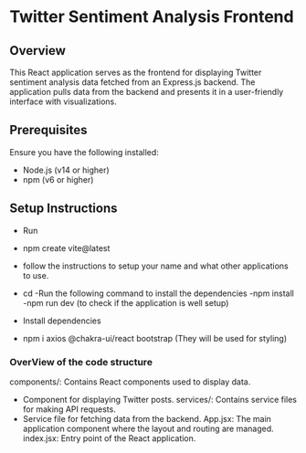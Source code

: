 # Twitter Sentiment Analysis Frontend

## Overview

This React application serves as the frontend for displaying Twitter sentiment analysis data fetched from an Express.js backend. The application pulls data from the backend and presents it in a user-friendly interface with visualizations.

## Prerequisites

Ensure you have the following installed:

- Node.js (v14 or higher)
- npm (v6 or higher)

## Setup Instructions

- Run
 - npm create vite@latest 
  - follow the instructions to setup your name and what other applications to use.
 - cd <name-of-the-app>
  -Run the following command to install the dependencies
   -npm install
   -npm run dev (to check if the application is well setup)

- Install dependencies
 - npm i axios @chakra-ui/react bootstrap (They will be used for styling)


### OverView of the code structure

components/: Contains React components used to display data.
- Component for displaying Twitter posts.
services/: Contains service files for making API requests.
- Service file for fetching data from the backend.
App.jsx: The main application component where the layout and routing are managed.
index.jsx: Entry point of the React application.